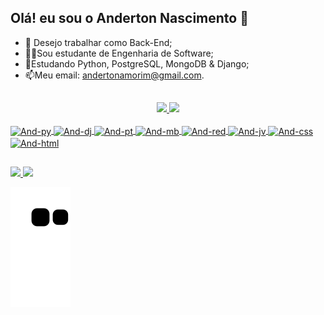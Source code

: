 ## Olá! eu sou o Anderton Nascimento 👋
- 🔄 Desejo trabalhar como Back-End;
- 🧑‍🎓Sou estudante de Engenharia de Software;
- 🔭Estudando Python, PostgreSQL, MongoDB & Django;
- 📫Meu email: andertonamorim@gmail.com.

##


<div align="center">
  <a href="https://github.com/Anderton25">
  <img height="180em" src="https://github-readme-stats.vercel.app/api?username=anderton25&show_icons=true&theme=dark&include_all_commits=true&count_private=true"/>
  <img height="180em" src="https://github-readme-stats.vercel.app/api/top-langs/?username=anderton25&layout=compact&langs_count=7&theme=dark"/>
</div>
<div style="display: inline_block"><br>
  <img align="center" alt="And-py" height="30" width="40" src="https://icongr.am/devicon/python-original.svg?size=200&color=currentColor">
  <img align="center" alt="And-dj" height="30" width="40" src="https://icongr.am/devicon/django-original.svg?size=200&color=currentColor">
  <img align="center" alt="And-pt" height="30" width="40" src="https://icongr.am/devicon/postgresql-plain.svg?size=178&color=6b6666">
  <img align="center" alt="And-mb" height="30" width="40" src="https://icongr.am/devicon/mongodb-original.svg?size=180&color=6b6666">
  <img align="center" alt="And-red" height="30" width="40" src="https://icongr.am/devicon/redis-original.svg?size=148&color=6b6666">
  <img align="center" alt="And-jv" height="30" width="40" src="https://icongr.am/devicon/javascript-original.svg?size=128&color=6b6666">
  <img align="center" alt="And-css" height="30" width="40" src="https://icongr.am/devicon/css3-original.svg?size=115&color=6b6666">
   <img align="center" alt="And-html" height="30" width="40" src="https://icongr.am/devicon/html5-original.svg?size=115&color=6b6666">
    
  

  ##
 
<div> 
   <a href = "mailto:andertonamorim@gmail.com"><img src="https://img.icons8.com/color/48/000000/gmail-login.png" target="_blank"></>
    <a href="https://www.linkedin.com/in/anderton-nascimento-amorim-186574180/" target="_blank"><img src="https://img.icons8.com/color/48/000000/linkedin.png" target="_blank"></a> 
     
 

 
  ![Snake animation](https://github.com/rafaballerini/rafaballerini/blob/output/github-contribution-grid-snake.svg)
 
</div>
